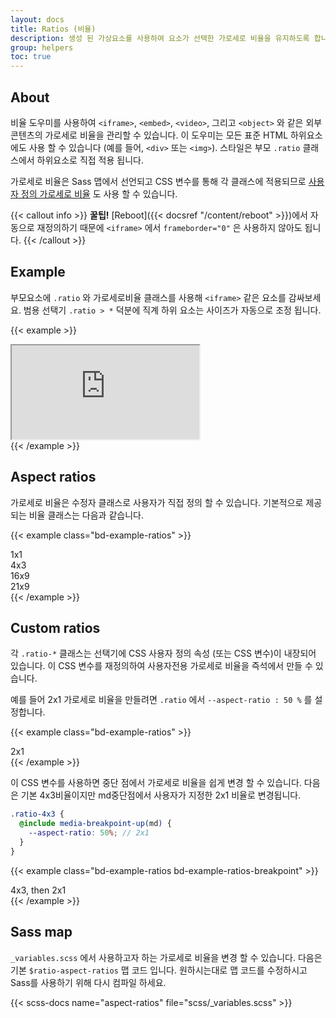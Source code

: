 ```yaml
---
layout: docs
title: Ratios (비율)
description: 생성 된 가상요소를 사용하여 요소가 선택한 가로세로 비율을 유지하도록 합니다. 부모의 너비에 따라 비디오 또는 슬라이드 쇼 내용물을 반응 형으로 처리하는 데 적합합니다.
group: helpers
toc: true
---
```


## About

비율 도우미를 사용하여 `<iframe>`, `<embed>`, `<video>`, 그리고 `<object>` 와 같은 외부 콘텐츠의 가로세로 비율을 관리할 수 있습니다. 이 도우미는 모든 표준 HTML 하위요소에도 사용 할 수 있습니다 (예를 들어, `<div>` 또는 `<img>`). 스타일은 부모 `.ratio` 클래스에서 하위요소로 직접 적용 됩니다.

가로세로 비율은 Sass 맵에서 선언되고 CSS 변수를 통해 각 클래스에 적용되므로 [사용자 정의 가로세로 비율](#custom-ratios) 도 사용 할 수 있습니다.

{{< callout info >}}
**꿀팁!** [Reboot]({{< docsref "/content/reboot" >}})에서 자동으로 재정의하기 때문에 `<iframe>` 에서 `frameborder="0"` 은 사용하지 않아도 됩니다.
{{< /callout >}}

## Example
부모요소에 `.ratio` 와 가로세로비율 클래스를 사용해 `<iframe>` 같은 요소를 감싸보세요. 범용 선택기 `.ratio > *` 덕분에 직계 하위 요소는 사이즈가 자동으로 조정 됩니다.
  
{{< example >}}
<div class="ratio ratio-16x9">
  <iframe src="https://www.youtube.com/embed/zpOULjyy-n8?rel=0" title="YouTube video" allowfullscreen></iframe>
</div>
{{< /example >}}

## Aspect ratios

가로세로 비율은 수정자 클래스로 사용자가 직접 정의 할 수 있습니다. 기본적으로 제공되는 비율 클래스는 다음과 같습니다.

{{< example class="bd-example-ratios" >}}
<div class="ratio ratio-1x1">
  <div>1x1</div>
</div>
<div class="ratio ratio-4x3">
  <div>4x3</div>
</div>
<div class="ratio ratio-16x9">
  <div>16x9</div>
</div>
<div class="ratio ratio-21x9">
  <div>21x9</div>
</div>
{{< /example >}}

## Custom ratios

각 `.ratio-*` 클래스는 선택기에 CSS 사용자 정의 속성 (또는 CSS 변수)이 내장되어 있습니다. 이 CSS 변수를 재정의하여 사용자전용 가로세로 비율을 즉석에서 만들 수 있습니다. 

예를 들어 2x1 가로세로 비율을 만들려면 `.ratio` 에서 `--aspect-ratio : 50 %` 를 설정합니다.

{{< example class="bd-example-ratios" >}}
<div class="ratio" style="--aspect-ratio: 50%;">
  <div>2x1</div>
</div>
{{< /example >}}

이 CSS 변수를 사용하면 중단 점에서 가로세로 비율을 쉽게 변경 할 수 있습니다. 다음은 기본 4x3비율이지만 md중단점에서 사용자가 지정한 2x1 비율로 변경됩니다.

```scss
.ratio-4x3 {
  @include media-breakpoint-up(md) {
    --aspect-ratio: 50%; // 2x1
  }
}
```

{{< example class="bd-example-ratios bd-example-ratios-breakpoint" >}}
<div class="ratio ratio-4x3">
  <div>4x3, then 2x1</div>
</div>
{{< /example >}}


## Sass map

`_variables.scss` 에서 사용하고자 하는 가로세로 비율을 변경 할 수 있습니다. 다음은 기본 `$ratio-aspect-ratios` 맵 코드 입니다. 원하시는대로 맵 코드를 수정하시고 Sass를 사용하기 위해 다시 컴파일 하세요.

{{< scss-docs name="aspect-ratios" file="scss/_variables.scss" >}}
